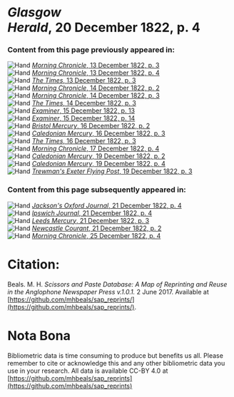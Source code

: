 # *Glasgow Herald*, 20 December 1822, p. 4  
  
### Content from this page previously appeared in:  
![Hand](http://scissorsandpaste.net/wp-content/uploads/2017/06/smallhandpointer.png) [*Morning Chronicle*, 13 December 1822, p. 3](https://mhbeals.github.io/sap_html/Morning-Chronicle/Morning-Chronicle-13-December-1822-p-3)  
![Hand](http://scissorsandpaste.net/wp-content/uploads/2017/06/smallhandpointer.png) [*Morning Chronicle*, 13 December 1822, p. 4](https://mhbeals.github.io/sap_html/Morning-Chronicle/Morning-Chronicle-13-December-1822-p-4)  
![Hand](http://scissorsandpaste.net/wp-content/uploads/2017/06/smallhandpointer.png) [*The Times*, 13 December 1822, p. 3](https://mhbeals.github.io/sap_html/The-Times/The-Times-13-December-1822-p-3)  
![Hand](http://scissorsandpaste.net/wp-content/uploads/2017/06/smallhandpointer.png) [*Morning Chronicle*, 14 December 1822, p. 2](https://mhbeals.github.io/sap_html/Morning-Chronicle/Morning-Chronicle-14-December-1822-p-2)  
![Hand](http://scissorsandpaste.net/wp-content/uploads/2017/06/smallhandpointer.png) [*Morning Chronicle*, 14 December 1822, p. 3](https://mhbeals.github.io/sap_html/Morning-Chronicle/Morning-Chronicle-14-December-1822-p-3)  
![Hand](http://scissorsandpaste.net/wp-content/uploads/2017/06/smallhandpointer.png) [*The Times*, 14 December 1822, p. 3](https://mhbeals.github.io/sap_html/The-Times/The-Times-14-December-1822-p-3)  
![Hand](http://scissorsandpaste.net/wp-content/uploads/2017/06/smallhandpointer.png) [*Examiner*, 15 December 1822, p. 13](https://mhbeals.github.io/sap_html/Examiner/Examiner-15-December-1822-p-13)  
![Hand](http://scissorsandpaste.net/wp-content/uploads/2017/06/smallhandpointer.png) [*Examiner*, 15 December 1822, p. 14](https://mhbeals.github.io/sap_html/Examiner/Examiner-15-December-1822-p-14)  
![Hand](http://scissorsandpaste.net/wp-content/uploads/2017/06/smallhandpointer.png) [*Bristol Mercury*, 16 December 1822, p. 2](https://mhbeals.github.io/sap_html/Bristol-Mercury/Bristol-Mercury-16-December-1822-p-2)  
![Hand](http://scissorsandpaste.net/wp-content/uploads/2017/06/smallhandpointer.png) [*Caledonian Mercury*, 16 December 1822, p. 3](https://mhbeals.github.io/sap_html/Caledonian-Mercury/Caledonian-Mercury-16-December-1822-p-3)  
![Hand](http://scissorsandpaste.net/wp-content/uploads/2017/06/smallhandpointer.png) [*The Times*, 16 December 1822, p. 3](https://mhbeals.github.io/sap_html/The-Times/The-Times-16-December-1822-p-3)  
![Hand](http://scissorsandpaste.net/wp-content/uploads/2017/06/smallhandpointer.png) [*Morning Chronicle*, 17 December 1822, p. 4](https://mhbeals.github.io/sap_html/Morning-Chronicle/Morning-Chronicle-17-December-1822-p-4)  
![Hand](http://scissorsandpaste.net/wp-content/uploads/2017/06/smallhandpointer.png) [*Caledonian Mercury*, 19 December 1822, p. 2](https://mhbeals.github.io/sap_html/Caledonian-Mercury/Caledonian-Mercury-19-December-1822-p-2)  
![Hand](http://scissorsandpaste.net/wp-content/uploads/2017/06/smallhandpointer.png) [*Caledonian Mercury*, 19 December 1822, p. 4](https://mhbeals.github.io/sap_html/Caledonian-Mercury/Caledonian-Mercury-19-December-1822-p-4)  
![Hand](http://scissorsandpaste.net/wp-content/uploads/2017/06/smallhandpointer.png) [*Trewman's Exeter Flying Post*, 19 December 1822, p. 3](https://mhbeals.github.io/sap_html/Trewman's-Exeter-Flying-Post/Trewman's-Exeter-Flying-Post-19-December-1822-p-3)  
  
### Content from this page subsequently appeared in:  
![Hand](http://scissorsandpaste.net/wp-content/uploads/2017/06/smallhandpointer.png) [*Jackson's Oxford Journal*, 21 December 1822, p. 4](https://mhbeals.github.io/sap_html/Jackson's-Oxford-Journal/Jackson's-Oxford-Journal-21-December-1822-p-4)  
![Hand](http://scissorsandpaste.net/wp-content/uploads/2017/06/smallhandpointer.png) [*Ipswich Journal*, 21 December 1822, p. 4](https://mhbeals.github.io/sap_html/Ipswich-Journal/Ipswich-Journal-21-December-1822-p-4)  
![Hand](http://scissorsandpaste.net/wp-content/uploads/2017/06/smallhandpointer.png) [*Leeds Mercury*, 21 December 1822, p. 3](https://mhbeals.github.io/sap_html/Leeds-Mercury/Leeds-Mercury-21-December-1822-p-3)  
![Hand](http://scissorsandpaste.net/wp-content/uploads/2017/06/smallhandpointer.png) [*Newcastle Courant*, 21 December 1822, p. 2](https://mhbeals.github.io/sap_html/Newcastle-Courant/Newcastle-Courant-21-December-1822-p-2)  
![Hand](http://scissorsandpaste.net/wp-content/uploads/2017/06/smallhandpointer.png) [*Morning Chronicle*, 25 December 1822, p. 4](https://mhbeals.github.io/sap_html/Morning-Chronicle/Morning-Chronicle-25-December-1822-p-4)  


# Citation: 

Beals. M. H. *Scissors and Paste Database: A Map of Reprinting and Reuse in the Anglophone Newspaper Press v.1.0.1.* 2 June 2017. Available at [https://github.com/mhbeals/sap_reprints/](https://github.com/mhbeals/sap_reprints/). 

# Nota Bona

Bibliometric data is time consuming to produce but benefits us all. Please remember to cite or acknowledge this and any other bibliometric data you use in your research. All data is available CC-BY 4.0 at [https://github.com/mhbeals/sap_reprints](https://github.com/mhbeals/sap_reprints)